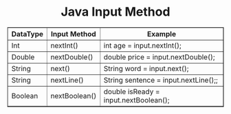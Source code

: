 <h1 align="center">Java Input Method</h1>

<table border="1" align="center">
    <thead >
        <th>DataType</th>
        <th>Input Method</th>
        <th>Example</th>
    </thead>
    <tr>
      <td>Int</td>
      <td>nextInt()</td>
      <td>int age = input.nextInt();</td>
    </tr>
    <tr>
        <td>Double</td>
        <td>nextDouble()</td>
        <td>double price = input.nextDouble();</td>
    </tr>
     <tr>
        <td>String</td>
        <td>next()</td>
        <td>String word = input.next();</td>
    </tr>
     <tr>
        <td>String</td>
        <td>nextLine()</td>
        <td>String sentence = input.nextLine();;</td>
    </tr>
     <tr>
        <td>Boolean</td>
        <td>nextBoolean()</td>
        <td>double isReady = input.nextBoolean();</td>
    </tr>
  
</table>
